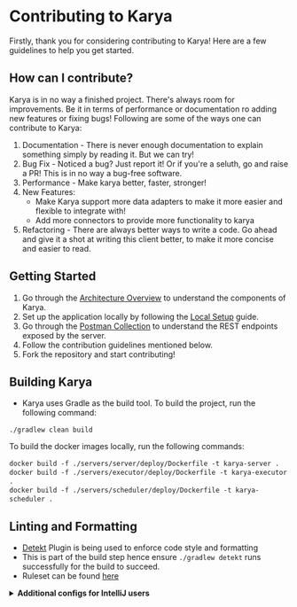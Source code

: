 # Contributing to Karya

Firstly, thank you for considering contributing to Karya! Here are a few guidelines to help you get started.

## How can I contribute?

Karya is in no way a finished project. There's always room for improvements. Be it in terms of performance or documentation ro adding new features or fixing bugs! Following are some of the ways one can contribute to Karya:

1. Documentation - There is never enough documentation to explain something simply by reading it. But we can try!
2. Bug Fix - Noticed a bug? Just report it! Or if you're a seluth, go and raise a PR! This is in no way a bug-free software.
3. Performance - Make karya better, faster, stronger!
4. New Features:
   - Make Karya support more data adapters to make it more easier and flexible to integrate with!
   - Add more connectors to provide more functionality to karya
5. Refactoring - There are always better ways to write a code. Go ahead and give it a shot at writing this client better, to make it more concise and easier to read.

## Getting Started

1. Go through the [Architecture Overview](../docs/documentation/ARCHITECTURE) to understand the components of Karya.
2. Set up the application locally by following the [Local Setup](../docs/documentation/LOCAL_SETUP.md) guide.
3. Go through the [Postman Collection](../docs/media/Karya.postman_collection.json) to understand the REST endpoints exposed by the server.
4. Follow the contribution guidelines mentioned below.
5. Fork the repository and start contributing!

## Building Karya

- Karya uses Gradle as the build tool. To build the project, run the following command:

```shell
./gradlew clean build
```

To build the docker images locally, run the following commands:

```shell
docker build -f ./servers/server/deploy/Dockerfile -t karya-server .
docker build -f ./servers/executor/deploy/Dockerfile -t karya-executor .
docker build -f ./servers/scheduler/deploy/Dockerfile -t karya-scheduler .
```

## Linting and Formatting

- [Detekt](https://detekt.dev/) Plugin is being used to enforce code style and formatting
- This is part of the build step hence ensure `./gradlew detekt` runs successfully for the build to succeed.
- Ruleset can be found [here](../configs/detekt.yml)

<details>
<summary><strong>Additional configs for IntelliJ users</strong></summary>

### Set the indentation to space : 2

![indentation_settings](../docs/media/screenshots/intellij_indentation.png)

### While running the Intellij Formatter, check the below options

![format_settings](../docs/media/screenshots/intellij_format.png)

</details>
